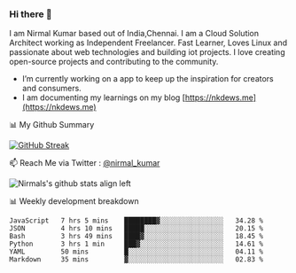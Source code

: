 ### Hi there 👋

 I am Nirmal Kumar based out of India,Chennai. I am a Cloud Solution Architect working as Independent Freelancer. Fast Learner, Loves Linux and passionate about web technologies and building iot projects. I love creating open-source projects and contributing to the community.

- I’m currently working on a app to keep up the inspiration for creators and consumers.
- I am documenting my learnings on my blog [https://nkdews.me](https://nkdews.me)


📊 My Github Summary

[![GitHub Streak](https://github-readme-streak-stats.herokuapp.com?user=nk-gears&theme=dark&hide_border=true&date_format=M%20j%5B%2C%20Y%5D)](https://git.io/streak-stats)


📫 Reach Me via  Twitter : [@nirmal_kumar](https://twitter.com/nirmal_kumar)

![Nirmals's github stats align left](https://github-readme-stats.vercel.app/api?username=nk-gears&show_icons=true)


📊 Weekly development breakdown

<!--START_SECTION:waka-->

```text
JavaScript   7 hrs 5 mins    ████████▓░░░░░░░░░░░░░░░░   34.28 %
JSON         4 hrs 10 mins   █████░░░░░░░░░░░░░░░░░░░░   20.15 %
Bash         3 hrs 49 mins   ████▓░░░░░░░░░░░░░░░░░░░░   18.45 %
Python       3 hrs 1 min     ███▓░░░░░░░░░░░░░░░░░░░░░   14.61 %
YAML         50 mins         █░░░░░░░░░░░░░░░░░░░░░░░░   04.11 %
Markdown     35 mins         ▓░░░░░░░░░░░░░░░░░░░░░░░░   02.83 %
```

<!--END_SECTION:waka-->


